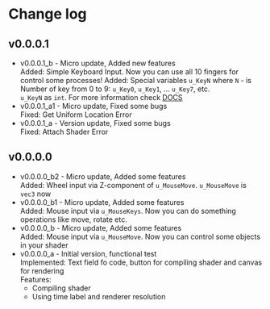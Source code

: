 # Change log

## v0.0.0.1
* v0.0.0.1_b - Micro update, Added new features\
  Added: Simple Keyboard Input. Now you can use all 10 fingers for control some processes!
  Added: Special variables `u_KeyN` where `N` - is Number of key from 0 to 9: `u_Key0`, `u_Key1`, ... `u_Key7`, etc.\
  `u_KeyN` as `int`. For more information check [DOCS](docs/v0.0.0.1/v0.0.0.1_b.md)
* v0.0.0.1_a1 - Micro update, Fixed some bugs\
  Fixed: Get Uniform Location Error
* v0.0.0.1_a - Version update, Fixed some bugs\
  Fixed: Attach Shader Error

## v0.0.0.0
* v0.0.0.0_b2 - Micro update, Added some features\
  Added: Wheel input via Z-component of `u_MouseMove`. `u_MouseMove` is `vec3` now
* v0.0.0.0_b1 - Micro update, Added some features\
  Added: Mouse input via `u_MouseKeys`. Now you can do something operations like move, rotate etc.
* v0.0.0.0_b - Micro update, Added some features\
  Added: Mouse input via `u_MouseMove`. Now you can control some objects in your shader
* v0.0.0.0_a - Initial version, functional test\
  Implemented: Text field fo code, button for compiling shader and canvas for rendering\
  Features:
  * Compiling shader
  * Using time label and renderer resolution
